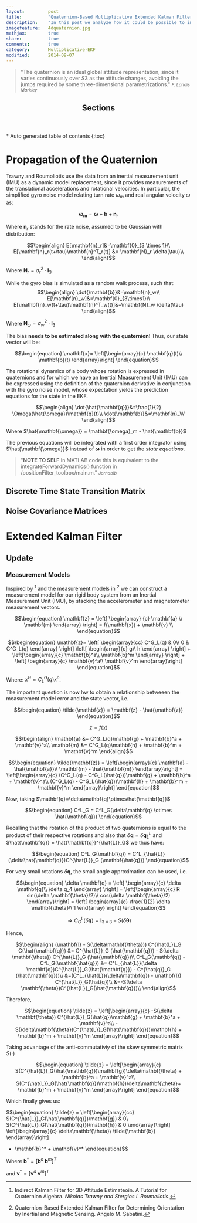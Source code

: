 ```yaml
---
layout: 		post
title:  		"Quaternion-Based Multiplicative Extended Kalman Filter"
description:    "In this post we analyze how it could be possible to implement a multiplicative quaternion-based Extended Kalman Filter to determine the orientation of a rigid body system."
imagefeature: 	4dquaternion.jpg
mathjax: 		true
share: 			true
comments: 		true
category: 		Multiplicative-EKF
modified: 		2014-09-07
---
```


>&quot;The quaternion is an ideal global attitude representation, since it varies continuously over $S3$ as the attitude changes, avoiding the jumps required by some three-dimensional parametrizations.&quot;
><small><cite title="F. Landis Markley">F. Landis Markley</cite></small>

<section>
  <header>
    <h1 >Sections</h1>
  </header>
<div id="drawer" markdown="1">
*  Auto generated table of contents
{:toc}
</div>
</section>


# Propagation of the Quaternion

Trawny and Roumoliotis use the data from an inertial measurement unit (IMU) as a dynamic model replacement, since it provides measurements of the translational accelerations and rotational velocities. In particular, the simplified gyro noise model relating turn rate $\omega_m$ and real angular velocity $\omega$ as:

$$\mathbf{\omega_m} = \mathbf{\omega} + \mathbf{b} + \mathbf{n}_r \label{gyromodel}$$

Where $\mathbf{n}_r$ stands for the rate noise, assumed to be Gaussian with distribution:

$$\begin{align}
E[\mathbf{n}_r]&=\mathbf{0}_{3 \times 1}\\
E[\mathbf{n}_r(t+\tau)\mathbf{n}^T_r(t)] &= \mathbf{N}_r \delta(\tau)\\
\end{align}$$


Where $\mathbf{N}_r=\sigma^2_r \cdot \mathbf{I}_3$

While the gyro bias is simulated as a random walk process, such that:
$$\begin{align}
\dot{\mathbf{b}}&=\mathbf{n}_w\\
E[\mathbf{n}_w]&=\mathbf{0}_{3\times1}\\
E[\mathbf{n}_w(t+\tau)\mathbf{n}^T_w(t)]&=\mathbf{N}_w \delta(\tau)
\end{align}$$

Where $\mathbf{N}_{\omega}=\sigma^2_w \cdot \mathbf{I}_3$

The bias **needs to be estimated along with the quaternion**! Thus, our state vector will be:

$$\begin{equation}
	\mathbf{x}= \left[\begin{array}{c}
	\mathbf{q}(t)\\
	\mathbf{b}(t)
	\end{array}\right]
\end{equation}$$


The rotational dynamics of a body whose rotation is expressed in quaternions and for which we have an Inertial Measurement Unit (IMU) can be expressed using the definition of the quaternion derivative in conjunction with the gyro noise model, whose expectation yields the prediction equations for the state in the EKF.

$$\begin{align}
\dot{\hat{\mathbf{q}}}&=\frac{1}{2} \Omega(\hat{\omega})\mathbf{q}(t)\\
\dot{\mathbf{b}}&=\mathbf{n}_W
\end{align}$$

Where $\hat{\mathbf{\omega}} = \mathbf{\omega}_m - \hat{\mathbf{b}}$

The previous equations will be integrated with a first order integrator using $\hat{\mathbf{\omega}}$ instead of $\mathbf{\omega}$ in order to get the *state equations*.


>&quot;**NOTE TO SELF** In MATLAB code this is equivalent to the integrateForwardDynamics() function in /positionFilter_toolbox/main.m.&quot;
><small><cite title="Jorhabib">Jorhabib</cite></small>


## Discrete Time State Transition Matrix

## Noise Covariance Matrices

# Extended Kalman Filter

## Update

### Measurement Models

Inspired by [^1] and the measurement models in [^2] we can construct a measurement model for our rigid body system from an Inertial Measurement Unit (IMU), by stacking the accelerometer and magnetometer measurement vectors.

$$\begin{equation}
\mathbf{z} = \left[ \begin{array} {c} 
\mathbf{a} \\
\mathbf{m}
\end{array} \right] 
= f(\mathbf{x}) + \mathbf{v} \\
\end{equation}$$


$$\begin{equation}
\mathbf{z}= \left[ \begin{array}{cc}
C^G_L(q) & 0\\
0        & C^G_L(q)
\end{array} \right] 
\left[ \begin{array}{c}
g\\
h
\end{array} \right] + 
\left[\begin{array}{c}
\mathbf{b}^a\\
\mathbf{b}^m
\end{array} \right] +
\left[ \begin{array}{c}
\mathbf{v}^a\\
\mathbf{v}^m
\end{array}\right]
\end{equation}$$

Where: $x^G = C^G_L(q)x^n$.

The important question is now hw to obtain a relationship betweeen the measurement model error and the state vector, i.e.

$$\begin{equation}
\tilde{\mathbf{z}} = \mathbf{z} - \hat{\mathbf{z}}
\end{equation}$$

$$\begin{equation}
z = f(x)
\end{equation}$$

$$\begin{align}
\mathbf{a} &= C^G_L(q)\mathbf{g} + \mathbf{b}^a + \mathbf{v}^a\\
\mathbf{m} &= C^G_L(q)\mathbf{h} + \mathbf{b}^m + \mathbf{v}^m
\end{align}$$

$$\begin{equation}
\tilde{\mathbf{z}} =
\left[\begin{array}{c}
\mathbf{a} - \hat{\mathbf{a}}\\
\mathbf{m} - \hat{\mathbf{m}}
\end{array}\right] =
\left[\begin{array}{c}
(C^G_L(q) - C^G_L(\hat{q}))\mathbf{g} + \mathbf{b}^a + \mathbf{v}^a\\
(C^G_L(q) - C^G_L(\hat{q}))\mathbf{h} + \mathbf{b}^m + \mathbf{v}^m
\end{array}\right]
\end{equation}$$

Now, taking $\mathbf{q}=\delta\mathbf{q}\otimes\hat{\mathbf{q}}$

$$\begin{equation}
C^L_G = C^L_G(\delta\mathbf{q} \otimes \hat{\mathbf{q}})
\end{equation}$$

Recalling that the rotation of the product of two quaternions is equal to the product of their respective rotations and also that $\delta\mathbf{q}= \delta\mathbf{q}^L_{\hat{L}}$ and $\hat{\mathbf{q}} = \hat{\mathbf{q}}^{\hat{L}}_G$ we thus have:

$$\begin{equation}
C^L_G(\mathbf{q}) = C^L_{\hat{L}}(\delta\hat{\mathbf{q}})C^{\hat{L}}_G (\mathbf{\hat{q}})
\end{equation}$$

For very small rotations $\delta\mathbf{q}$, the small angle approximation can be used, i.e.

$$\begin{equation}
\delta \mathbf{q} = 
\left[ \begin{array}{c}
\delta \mathbf{q}\\
\delta q_4
\end{array} \right]
= \left[\begin{array}{c}
R sin(\delta \mathbf{\theta}/2)\\
cos(\delta \mathbf{\theta}/2)
\end{array}\right]
= \left[ \begin{array}{c}
\frac{1}{2} \delta \mathbf{\theta}\\
1
\end{array} \right]
\end{equation}$$


$$\begin{equation}
\Rightarrow C^L_G(\delta \mathbf{q}) = \mathbf{I}_{3\times3} - S(\delta \mathbf{\theta})
\end{equation}$$

Hence,

$$\begin{align}
(\mathbf{I} - S(\delta\mathbf{\theta})) C^{\hat{L}}_G C(\hat{\mathbf{q}}) &= C^{\hat{L}}_G (\hat{\mathbf{q}}) - S(\delta \mathbf{\theta}) C^{\hat{L}}_G (\hat{\mathbf{q}})\\
C^L_G(\mathbf{q}) - C^L_G(\mathbf{\hat{q}}) &= C^L_{\hat{L}}(\delta \mathbf{q})C^{\hat{L}}_G(\hat{\mathbf{q}}) - C^{\hat{q}}_G (\hat{\mathbf{q}})\\
&=(C^L_{\hat{L}}(\delta\mathbf{q}) - \mathbf{I}) C^{\hat{L}}_G(\hat{q})\\
&=-S(\delta \mathbf{\theta})C^{\hat{L}}_G(\hat{\mathbf{q}})\\
\end{align}$$

Therefore,

$$\begin{equation}
\tilde{z} = \left[\begin{array}{c}
-S(\delta \mathbf{\theta}) C^{\hat{L}}_G(\hat{q})\mathbf{g} + \mathbf{b}^a + \mathbf{v}^a\\
-S(\delta\mathbf{\theta})C^{\hat{L}}_G(\hat{\mathbf{q}})\mathbf{h} + \mathbf{b}^m + \mathbf{v}^m
\end{array}\right]
\end{equation}$$

Taking advantage of the anti-commutativiy of the skew symmetric matrix $S(\cdot)$

$$\begin{equation}
\tilde{z} = \left[\begin{array}{c}
S(C^{\hat{L}}_G(\hat{\mathbf{q}})\mathbf{g})\delta\mathbf{\theta} + \mathbf{b}^a + \mathbf{v}^a\\
S(C^{\hat{L}}_G(\hat{\mathbf{q}})\mathbf{h})\delta\mathbf{\theta}+ \mathbf{b}^m + \mathbf{v}^m
\end{array}\right]
\end{equation}$$

Which finally gives us:

$$\begin{equation}
\tilde{z} = 
\left[\begin{array}{cc}
S(C^{\hat{L}}_G(\hat{\mathbf{q}})\mathbf{g}) & 0\\
S(C^{\hat{L}}_G(\hat{\mathbf{q}})\mathbf{h}) & 0
\end{array}\right]
\left[\begin{array}{c}
\delta\mathbf{\theta}\\
\tilde{\mathbf{b}}
\end{array}\right]
+ \mathbf{b}^* + \mathbf{v}^*
\end{equation}$$

Where $\mathbf{b}^*= [\mathbf{b}^a \; \mathbf{b}^m]^T$

and   $\mathbf{v}^*= [\mathbf{v}^a \; \mathbf{v}^m]^T$

[^1]: Indirect Kalman Filter for 3D Attitude Estimateoin. A Tutorial for Quaternion Algebra. *Nikolas Trawny and Stergios I. Roumeliotis*.

[^2]: Quaternion-Based Extended Kalman Filter for Determining Orientation by Inertial and Magnetic Sensing. Angelo M. Sabatini. 
